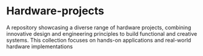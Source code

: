# Hardware-projects
A repository showcasing a diverse range of hardware projects, combining innovative design and engineering principles to build functional and creative systems. This collection focuses on hands-on applications and real-world hardware implementations
